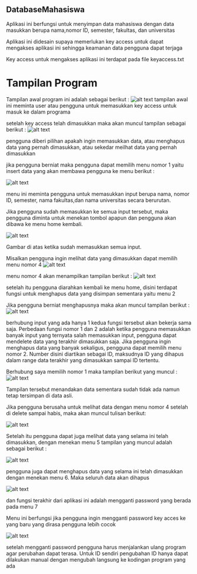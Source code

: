 ## DatabaseMahasiswa

Aplikasi ini berfungsi untuk menyimpan data mahasiswa dengan data masukkan berupa nama,nomor ID, semester, fakultas, dan universitas

Aplikasi ini didesain supaya memerlukan key access untuk dapat mengakses aplikasi ini sehingga keamanan data pengguna dapat terjaga

Key access untuk mengakses aplikasi ini terdapat pada file keyaccess.txt

# Tampilan Program

Tampilan awal program ini adalah sebagai berikut : 
![alt text](https://imgur.com/BZYh6AV.png)
tampilan awal ini meminta user atau pengguna untuk memasukkan key access untuk masuk ke dalam programa

setelah key access telah dimasukkan maka akan muncul tampilan sebagai berikut :
![alt text](https://imgur.com/bTaWkns.png)

pengguna diberi pilihan apakah ingin memasukkan data, atau menghapus data yang pernah dimasukkan, atau sekedar meilhat data yang pernah dimasukkan

jika pengguna berniat maka pengguna dapat memilih menu nomor 1 yaitu insert data yang akan membawa pengguna ke menu berikut :

![alt text](https://imgur.com/KvBZfch.png)

menu ini meminta pengguna untuk memasukkan input berupa nama, nomor ID, semester, nama fakultas,dan nama universitas secara berurutan.


Jika pengguna sudah memasukkan ke semua input tersebut, maka pengguna diminta untuk menekan tombol apapun dan pengguna akan dibawa ke menu home kembali.

![alt text](https://imgur.com/9uQ4AfJ.png)

Gambar di atas ketika sudah memasukkan semua input.

Misalkan pengguna ingin melihat data yang dimasukkan dapat memilih menu nomor 4
![alt text](https://imgur.com/Zyrkm7V.png)

menu nomor 4 akan menampilkan tampilan berikut :
![alt text](https://imgur.com/874n3Is.png)

setelah itu pengguna diarahkan kembali ke menu home, disini terdapat fungsi untuk menghapus data yang disimpan sementara yaitu menu 2

Jika pengguna berniat menghapusnya maka akan muncul tampilan berikut :
![alt text](https://imgur.com/kXmzx6v.png)

berhubung input yang ada hanya 1 kedua fungsi tersebut akan bekerja sama saja. Perbedaan fungsi nomor 1 dan 2 adalah ketika pengguna memasukkan banyak input yang ternyata salah memasukkan input, pengguna dapat mendelete data yang terakhir dimasukkan saja. 
Jika pengguna ingin menghapus data yang banyak sekaligus, pengguna dapat memilih menu nomor 2. Number disini diartikan sebagai ID, maksudnya ID yang dihapus dalam range data terakhir yang dimasukkan sampai ID tertentu.

Berhubung saya memilih nomor 1 maka tampilan berikut yang muncul :
![alt text](https://imgur.com/svuaOF6.png)

Tampilan tersebut menandakan data sementara sudah tidak ada namun tetap tersimpan di data asli.

Jika pengguna berusaha untuk melihat data dengan menu nomor 4 setelah di delete sampai habis, maka akan muncul tulisan berikut:

![alt text](https://imgur.com/nj0HFvl.png)

Setelah itu pengguna dapat juga melihat data yang selama ini telah dimasukkan, dengan menekan menu 5 tampilan yang muncul adalah sebagai berikut :

![alt text](https://imgur.com/00B4cSs.png)

pengguna juga dapat menghapus data yang selama ini telah dimasukkan dengan menekan menu 6. Maka seluruh data akan dihapus 

![alt text](https://imgur.com/zrIXCQ9.png)

dan fungsi terakhir dari aplikasi ini adalah mengganti password yang berada pada menu 7

Menu ini berfungsi jika pengguna ingin mengganti password key acces ke yang baru yang dirasa pengguna lebih cocok

![alt text](https://imgur.com/Sxp5Dbw.png)

setelah mengganti password pengguna harus menjalankan ulang program agar perubahan dapat terasa. Untuk ID sendiri pengubahan ID hanya dapat dilakukan manual dengan mengubah langsung ke kodingan program yang ada 

